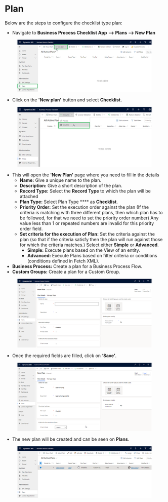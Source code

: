 # Plan

Below are the steps to configure the checklist type plan:

* Navigate to **Business Process Checklist App** **--> Plans --> New Plan**

<figure><img src="../../../../.gitbook/assets/plan_1 (1).png" alt=""><figcaption></figcaption></figure>

* Click on the **'New plan'** button and select **Checklist.**

<figure><img src="../../../../.gitbook/assets/plan_2.png" alt=""><figcaption></figcaption></figure>

* This will open the **'New Plan'** page where you need to fill in the details
  * **Name:** Give a unique name to the plan.
  * **Description:** Give a short description of the plan.
  * **Record Type:** Select the **Record Type** to which the plan will be attached
  * **Plan Type:** Select Plan Type **** as **Checklist**.
  * **Priority Order:** Set the execution order against the plan (If the criteria is matching with three different plans, then which plan has to be followed, for that we need to set the priority order number) Any value less than 1 or repeated numbers are invalid for this priority order field.
  * **Set criteria for the execution of Plan:** Set the criteria against the plan (so that if the criteria satisfy then the plan will run against those for which the criteria matches.) Select either **Simple** or **Advanced**.
    * **Simple:** Execute plans based on the View of an entity.
    * **Advanced:** Execute Plans based on filter criteria or conditions (conditions defined in Fetch XML).
* **Business Process:** Create a plan for a Business Process Flow.
* **Custom Groups:** Create a plan for a Custom Group.

<figure><img src="../../../../.gitbook/assets/plan_3.png" alt=""><figcaption></figcaption></figure>

* Once the required fields are filled, click on **‘Save’**.

<figure><img src="../../../../.gitbook/assets/Plan_4 (1).png" alt=""><figcaption></figcaption></figure>

* The new plan will be created and can be seen on **Plans**.

<figure><img src="../../../../.gitbook/assets/plan_5.png" alt=""><figcaption></figcaption></figure>
